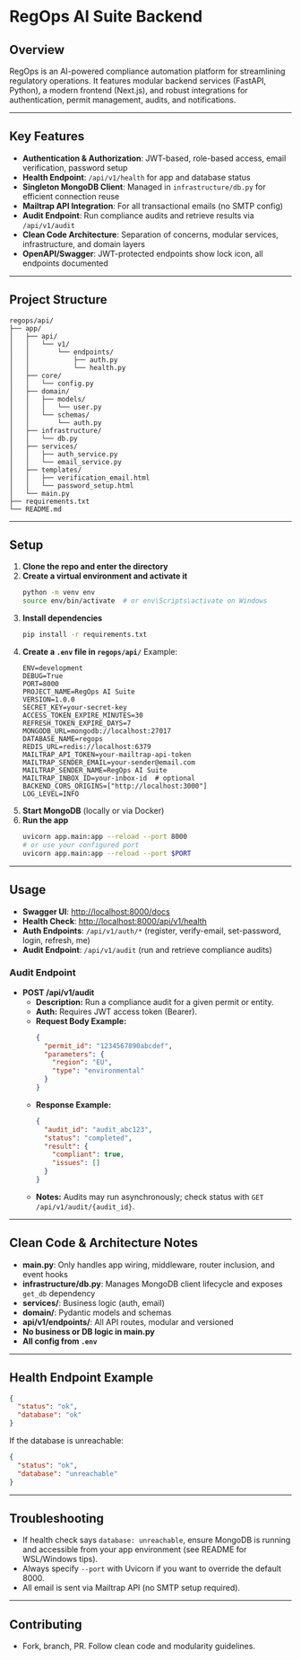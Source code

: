 # RegOps AI Suite Backend

## Overview
RegOps is an AI-powered compliance automation platform for streamlining regulatory operations. It features modular backend services (FastAPI, Python), a modern frontend (Next.js), and robust integrations for authentication, permit management, audits, and notifications.

---

## Key Features
- **Authentication & Authorization**: JWT-based, role-based access, email verification, password setup
- **Health Endpoint**: `/api/v1/health` for app and database status
- **Singleton MongoDB Client**: Managed in `infrastructure/db.py` for efficient connection reuse
- **Mailtrap API Integration**: For all transactional emails (no SMTP config)
- **Audit Endpoint**: Run compliance audits and retrieve results via `/api/v1/audit`
- **Clean Code Architecture**: Separation of concerns, modular services, infrastructure, and domain layers
- **OpenAPI/Swagger**: JWT-protected endpoints show lock icon, all endpoints documented

---

## Project Structure
```
regops/api/
├── app/
│   ├── api/
│   │   └── v1/
│   │       └── endpoints/
│   │           ├── auth.py
│   │           └── health.py
│   ├── core/
│   │   └── config.py
│   ├── domain/
│   │   ├── models/
│   │   │   └── user.py
│   │   └── schemas/
│   │       └── auth.py
│   ├── infrastructure/
│   │   └── db.py
│   ├── services/
│   │   ├── auth_service.py
│   │   └── email_service.py
│   ├── templates/
│   │   ├── verification_email.html
│   │   └── password_setup.html
│   └── main.py
├── requirements.txt
└── README.md
```

---

## Setup

1. **Clone the repo and enter the directory**
2. **Create a virtual environment and activate it**
   ```bash
   python -m venv env
   source env/bin/activate  # or env\Scripts\activate on Windows
   ```
3. **Install dependencies**
   ```bash
   pip install -r requirements.txt
   ```
4. **Create a `.env` file in `regops/api/`**
   Example:
   ```env
   ENV=development
   DEBUG=True
   PORT=8000
   PROJECT_NAME=RegOps AI Suite
   VERSION=1.0.0
   SECRET_KEY=your-secret-key
   ACCESS_TOKEN_EXPIRE_MINUTES=30
   REFRESH_TOKEN_EXPIRE_DAYS=7
   MONGODB_URL=mongodb://localhost:27017
   DATABASE_NAME=regops
   REDIS_URL=redis://localhost:6379
   MAILTRAP_API_TOKEN=your-mailtrap-api-token
   MAILTRAP_SENDER_EMAIL=your-sender@email.com
   MAILTRAP_SENDER_NAME=RegOps AI Suite
   MAILTRAP_INBOX_ID=your-inbox-id  # optional
   BACKEND_CORS_ORIGINS=["http://localhost:3000"]
   LOG_LEVEL=INFO
   ```
5. **Start MongoDB** (locally or via Docker)
6. **Run the app**
   ```bash
   uvicorn app.main:app --reload --port 8000
   # or use your configured port
   uvicorn app.main:app --reload --port $PORT
   ```

---

## Usage
- **Swagger UI**: [http://localhost:8000/docs](http://localhost:8000/docs)
- **Health Check**: [http://localhost:8000/api/v1/health](http://localhost:8000/api/v1/health)
- **Auth Endpoints**: `/api/v1/auth/*` (register, verify-email, set-password, login, refresh, me)
- **Audit Endpoint**: `/api/v1/audit` (run and retrieve compliance audits)

### Audit Endpoint

- **POST /api/v1/audit**
  - **Description:** Run a compliance audit for a given permit or entity.
  - **Auth:** Requires JWT access token (Bearer).
  - **Request Body Example:**
    ```json
    {
      "permit_id": "1234567890abcdef",
      "parameters": {
        "region": "EU",
        "type": "environmental"
      }
    }
    ```
  - **Response Example:**
    ```json
    {
      "audit_id": "audit_abc123",
      "status": "completed",
      "result": {
        "compliant": true,
        "issues": []
      }
    }
    ```
  - **Notes:** Audits may run asynchronously; check status with `GET /api/v1/audit/{audit_id}`.

---

## Clean Code & Architecture Notes
- **main.py**: Only handles app wiring, middleware, router inclusion, and event hooks
- **infrastructure/db.py**: Manages MongoDB client lifecycle and exposes `get_db` dependency
- **services/**: Business logic (auth, email)
- **domain/**: Pydantic models and schemas
- **api/v1/endpoints/**: All API routes, modular and versioned
- **No business or DB logic in main.py**
- **All config from `.env`**

---

## Health Endpoint Example
```json
{
  "status": "ok",
  "database": "ok"
}
```
If the database is unreachable:
```json
{
  "status": "ok",
  "database": "unreachable"
}
```

---

## Troubleshooting
- If health check says `database: unreachable`, ensure MongoDB is running and accessible from your app environment (see README for WSL/Windows tips).
- Always specify `--port` with Uvicorn if you want to override the default 8000.
- All email is sent via Mailtrap API (no SMTP setup required).

---

## Contributing
- Fork, branch, PR. Follow clean code and modularity guidelines. 